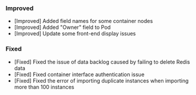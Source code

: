 ### Improved

- [Improved] Added field names for some container nodes
- [Improved] Added "Owner" field to Pod
- [Improved] Update some front-end display issues



### Fixed

- [Fixed] Fixed the issue of data backlog caused by failing to delete Redis data
- [Fixed] Fixed container interface authentication issue
- [Fixed] Fixed the error of importing duplicate instances when importing more than 100 instances
